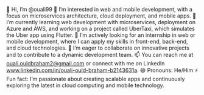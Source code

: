 👋 Hi, I’m @ouali99
👀 I’m interested in web and mobile development, with a focus on microservices architecture, cloud deployment, and mobile apps.
🌱 I’m currently learning web development with microservices, deployment on Azure and AWS, and working on a project called UberTaxi, which simulates the Uber app using Flutter.
💼 I’m actively looking for an internship in web or mobile development, where I can apply my skills in front-end, back-end, and cloud technologies.
💞️ I’m eager to collaborate on innovative projects and to contribute to a dynamic development team.
📫 You can reach me at ouali.ouldbraham2@gmail.com or connect with me on LinkedIn www.linkedin.com/in/ouali-ould-braham-b2143631a.
😄 Pronouns: He/Him
⚡ Fun fact: I’m passionate about creating scalable apps and continuously exploring the latest in cloud computing and mobile technology.


<!---
ouali99/ouali99 is a ✨ special ✨ repository because its `README.md` (this file) appears on your GitHub profile.
You can click the Preview link to take a look at your changes.
--->
